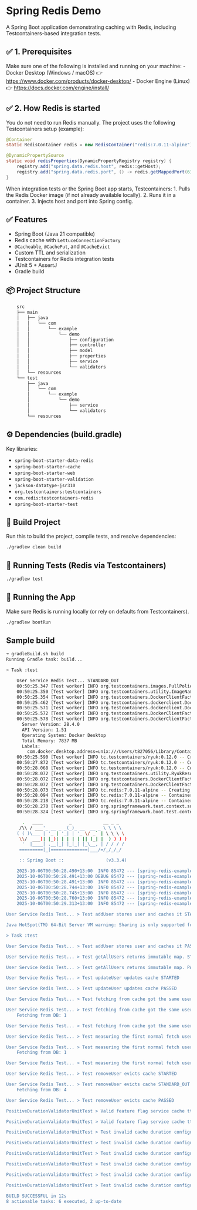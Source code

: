 # Spring Redis Demo

A Spring Boot application demonstrating caching with Redis, including Testcontainers-based integration tests.

## ✅ 1. Prerequisites

Make sure one of the following is installed and running on your machine:
	- Docker Desktop (Windows / macOS)
👉 https://www.docker.com/products/docker-desktop/
	- Docker Engine (Linux)
👉 https://docs.docker.com/engine/install/

## ✅ 2. How Redis is started

You do not need to run Redis manually.
The project uses the following Testcontainers setup (example):

```java
@Container
static RedisContainer redis = new RedisContainer("redis:7.0.11-alpine");

@DynamicPropertySource
static void redisProperties(DynamicPropertyRegistry registry) {
    registry.add("spring.data.redis.host", redis::getHost);
    registry.add("spring.data.redis.port", () -> redis.getMappedPort(6379));
}
```

When integration tests or the Spring Boot app starts, Testcontainers:
	1.	Pulls the Redis Docker image (if not already available locally).
	2.	Runs it in a container.
	3.	Injects host and port into Spring config.



## ✅ Features
- Spring Boot (Java 21 compatible)
- Redis cache with `LettuceConnectionFactory`
- `@Cacheable`, `@CachePut`, and `@CacheEvict`
- Custom TTL and serialization
- Testcontainers for Redis integration tests
- JUnit 5 + AssertJ
- Gradle build

## 📦 Project Structure
```bash
    src
    ├── main
    │   ├── java
    │   │   └── com
    │   │       └── example
    │   │           └── demo
    │   │               ├── configuration
    │   │               ├── controller
    │   │               ├── model
    │   │               ├── properties
    │   │               ├── service
    │   │               └── validators
    │   └── resources
    └── test
        ├── java
        │   └── com
        │       └── example
        │           └── demo
        │               ├── service
        │               └── validators
        └── resources
```

## ⚙️ Dependencies (build.gradle)

Key libraries:
- `spring-boot-starter-data-redis`
- `spring-boot-starter-cache`
- `spring-boot-starter-web`
- `spring-boot-starter-validation`
- `jackson-datatype-jsr310`
- `org.testcontainers:testcontainers`
- `com.redis:testcontainers-redis`
- `spring-boot-starter-test`

## 🔨 Build Project

Run this to build the project, compile tests, and resolve dependencies:

```bash
./gradlew clean build
```

## 🧪 Running Tests (Redis via Testcontainers)
```bash
./gradlew test
```

## 🚀 Running the App

Make sure Redis is running locally (or rely on defaults from Testcontainers).

```bash
./gradlew bootRun
```

## Sample build
```bash
➜ gradleBuild.sh build
Running Gradle task: build...

> Task :test

    User Service Redis Test... STANDARD_OUT
    00:50:25.347 [Test worker] INFO org.testcontainers.images.PullPolicy -- Image pull policy will be performed by: DefaultPullPolicy()
    00:50:25.350 [Test worker] INFO org.testcontainers.utility.ImageNameSubstitutor -- Image name substitution will be performed by: DefaultImageNameSubstitutor (composite of 'ConfigurationFileImageNameSubstitutor' and 'PrefixingImageNameSubstitutor')
    00:50:25.354 [Test worker] INFO org.testcontainers.DockerClientFactory -- Testcontainers version: 1.21.3
    00:50:25.462 [Test worker] INFO org.testcontainers.dockerclient.DockerClientProviderStrategy -- Loaded org.testcontainers.dockerclient.UnixSocketClientProviderStrategy from ~/.testcontainers.properties, will try it first
    00:50:25.571 [Test worker] INFO org.testcontainers.dockerclient.DockerClientProviderStrategy -- Found Docker environment with local Unix socket (unix:///var/run/docker.sock)
    00:50:25.572 [Test worker] INFO org.testcontainers.DockerClientFactory -- Docker host IP address is localhost
    00:50:25.578 [Test worker] INFO org.testcontainers.DockerClientFactory -- Connected to docker: 
      Server Version: 28.4.0
      API Version: 1.51
      Operating System: Docker Desktop
      Total Memory: 7837 MB
      Labels: 
        com.docker.desktop.address=unix:///Users/t827056/Library/Containers/com.docker.docker/Data/docker-cli.sock
    00:50:25.590 [Test worker] INFO tc.testcontainers/ryuk:0.12.0 -- Creating container for image: testcontainers/ryuk:0.12.0
    00:50:27.872 [Test worker] INFO tc.testcontainers/ryuk:0.12.0 -- Container testcontainers/ryuk:0.12.0 is starting: aef7fb3de263260a82269ed7cf498352c9f1a2c8e818c48f179723b4ac7bad29
    00:50:28.068 [Test worker] INFO tc.testcontainers/ryuk:0.12.0 -- Container testcontainers/ryuk:0.12.0 started in PT2.478743S
    00:50:28.072 [Test worker] INFO org.testcontainers.utility.RyukResourceReaper -- Ryuk started - will monitor and terminate Testcontainers containers on JVM exit
    00:50:28.072 [Test worker] INFO org.testcontainers.DockerClientFactory -- Checking the system...
    00:50:28.072 [Test worker] INFO org.testcontainers.DockerClientFactory -- ✔︎ Docker server version should be at least 1.6.0
    00:50:28.073 [Test worker] INFO tc.redis:7.0.11-alpine -- Creating container for image: redis:7.0.11-alpine
    00:50:28.094 [Test worker] INFO tc.redis:7.0.11-alpine -- Container redis:7.0.11-alpine is starting: 20d7278ed40f8bfd6a5f15ab52bd63d3ea1fff0d9e4b5983eac018c6d5498bad
    00:50:28.218 [Test worker] INFO tc.redis:7.0.11-alpine -- Container redis:7.0.11-alpine started in PT0.145857S
    00:50:28.270 [Test worker] INFO org.springframework.test.context.support.AnnotationConfigContextLoaderUtils -- Could not detect default configuration classes for test class [com.example.demo.service.UserServiceTest]: UserServiceTest does not declare any static, non-private, non-final, nested classes annotated with @Configuration.
    00:50:28.324 [Test worker] INFO org.springframework.boot.test.context.SpringBootTestContextBootstrapper -- Found @SpringBootConfiguration com.example.demo.SpringRedisDemoApplication for test class com.example.demo.service.UserServiceTest

      .   ____          _            __ _ _
     /\\ / ___'_ __ _ _(_)_ __  __ _ \ \ \ \
    ( ( )\___ | '_ | '_| | '_ \/ _` | \ \ \ \
     \\/  ___)| |_)| | | | | || (_| |  ) ) ) )
      '  |____| .__|_| |_|_| |_\__, | / / / /
     =========|_|==============|___/=/_/_/_/

     :: Spring Boot ::                (v3.3.4)

    2025-10-06T00:50:28.490+13:00  INFO 85472 --- [spring-redis-example] [    Test worker] c.example.demo.service.UserServiceTest   : Starting UserServiceTest using Java 21.0.3 with PID 85472 (started by t827056 in /Users/t827056/personal-workspace/spring-boot-redis-demo)
    2025-10-06T00:50:28.491+13:00 DEBUG 85472 --- [spring-redis-example] [    Test worker] c.example.demo.service.UserServiceTest   : Running with Spring Boot v3.3.4, Spring v6.1.13
    2025-10-06T00:50:28.491+13:00  INFO 85472 --- [spring-redis-example] [    Test worker] c.example.demo.service.UserServiceTest   : No active profile set, falling back to 1 default profile: "default"
    2025-10-06T00:50:28.744+13:00  INFO 85472 --- [spring-redis-example] [    Test worker] .s.d.r.c.RepositoryConfigurationDelegate : Multiple Spring Data modules found, entering strict repository configuration mode
    2025-10-06T00:50:28.745+13:00  INFO 85472 --- [spring-redis-example] [    Test worker] .s.d.r.c.RepositoryConfigurationDelegate : Bootstrapping Spring Data Redis repositories in DEFAULT mode.
    2025-10-06T00:50:28.760+13:00  INFO 85472 --- [spring-redis-example] [    Test worker] .s.d.r.c.RepositoryConfigurationDelegate : Finished Spring Data repository scanning in 6 ms. Found 0 Redis repository interfaces.
    2025-10-06T00:50:29.313+13:00  INFO 85472 --- [spring-redis-example] [    Test worker] c.example.demo.service.UserServiceTest   : Started UserServiceTest in 0.932 seconds (process running for 4.365)

User Service Redis Test... > Test addUser stores user and caches it STARTED

Java HotSpot(TM) 64-Bit Server VM warning: Sharing is only supported for boot loader classes because bootstrap classpath has been appended

> Task :test

User Service Redis Test... > Test addUser stores user and caches it PASSED

User Service Redis Test... > Test getAllUsers returns immutable map. STARTED

User Service Redis Test... > Test getAllUsers returns immutable map. PASSED

User Service Redis Test... > Test updateUser updates cache STARTED

User Service Redis Test... > Test updateUser updates cache PASSED

User Service Redis Test... > Test fetching from cache got the same user having same value. STARTED

User Service Redis Test... > Test fetching from cache got the same user having same value. STANDARD_OUT
    Fetching from DB: 1

User Service Redis Test... > Test fetching from cache got the same user having same value. PASSED

User Service Redis Test... > Test measuring the first normal fetch user from database and second fetch user from cache. STARTED

User Service Redis Test... > Test measuring the first normal fetch user from database and second fetch user from cache. STANDARD_OUT
    Fetching from DB: 1

User Service Redis Test... > Test measuring the first normal fetch user from database and second fetch user from cache. PASSED

User Service Redis Test... > Test removeUser evicts cache STARTED

User Service Redis Test... > Test removeUser evicts cache STANDARD_OUT
    Fetching from DB: 4

User Service Redis Test... > Test removeUser evicts cache PASSED

PositiveDurationValidatorUnitTest > Valid feature flag service cache ttl should return true. STARTED

PositiveDurationValidatorUnitTest > Valid feature flag service cache ttl should return true. PASSED

PositiveDurationValidatorUnitTest > Test invalid cache duration configurations, especially zero and negative duration. > 1 -> ZERO duration. STARTED

PositiveDurationValidatorUnitTest > Test invalid cache duration configurations, especially zero and negative duration. > 1 -> ZERO duration. PASSED

PositiveDurationValidatorUnitTest > Test invalid cache duration configurations, especially zero and negative duration. > 2 -> Prefix negative duration. STARTED

PositiveDurationValidatorUnitTest > Test invalid cache duration configurations, especially zero and negative duration. > 2 -> Prefix negative duration. PASSED

PositiveDurationValidatorUnitTest > Test invalid cache duration configurations, especially zero and negative duration. > 3 -> Negative number duration. STARTED

PositiveDurationValidatorUnitTest > Test invalid cache duration configurations, especially zero and negative duration. > 3 -> Negative number duration. PASSED

BUILD SUCCESSFUL in 12s
8 actionable tasks: 6 executed, 2 up-to-date
```
